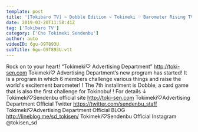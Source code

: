 ```yaml
---
template: post
title: '[Tokibaro TV] ~ Dobble Edition ~ Tokimeki ♡ Barometer Rising TV ep.07'
date: 2019-03-20T11:58:41Z
tag: ['Tokibaro TV']
category: ['Cho Tokimeki Sendenbu']
author: auto 
videoID: 6gu-O9T893U
subTitle: 6gu-O9T893U.vtt
---
```

Rock on to your heart! “Tokimeki♡ Advertising Department” http://toki-sen.com Tokimeki♡ Advertising Department’s new program has started!
It is a program in which 6 members challenge various things and raise the world's excitement barometer! !
The 7th installment is Dobble, a card game that is also the first challenge for Tokinobu! !
For details ↓
 Tokimeki♡Sendenbu official site http://toki-sen.com
 Tokimeki♡Advertising Department Official Twitter https://twitter.com/sendenbu_staff
 Tokimeki♡Advertising Department Official BLOG http://lineblog.me/sd_tokisen/
 Tokimeki♡Sendenbu Official Instagram @tokisen_sd